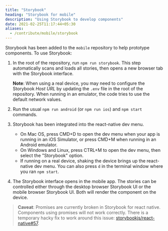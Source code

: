 ```yaml
---
title: "Storybook"
heading: "Storybook for mobile"
description: "Using Storybook to develop components"
date: 2021-02-25T11:17:44+05:30
aliases:
  - /contribute/mobile/storybook
---
```


Storybook has been added to the `mobile` repository to help prototype components. To use Storybook:

1. In the root of the repository, run `npm run storybook`. This step automatically scans and loads all stories, then opens a new browser tab with the Storybook interface. 

   **Note**: When using a real device, you may need to configure the Storybook *Host URL* by updating the `.env` file in the root of the repository. When running in an emulator, the code tries to use the default network values.

2. Run the usual `npm run android` (or `npm run ios`) and `npm start` commands.
3. Storybook has been integrated into the react-native dev menu. 
   - On Mac OS, press CMD+D to open the dev menu when your app is running in an iOS Simulator, or press CMD+M when running in an Android emulator. 
   - On Windows and Linux, press CTRL+M to open the dev menu, then select the "Storybook" option. 
   - If running on a real device, shaking the device brings up the react-native dev menu. You can also press `d` in the terminal window where you ran `npm start`.
4. The Storybook interface opens in the mobile app. The stories can be controlled either through the desktop browser Storybook UI or the mobile browser Storybook UI. Both will render the component on the device.

>**Caveat**: Promises are currently broken in Storybook for react native. Components using promises will not work correctly. There is a temporary hacky fix to work around this issue: [storybookjs/react-native#57](https://github.com/storybookjs/react-native/issues/57#issuecomment-737931284).
